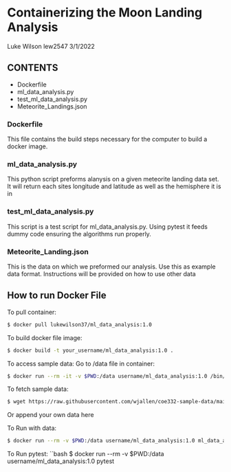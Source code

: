 # Containerizing the Moon Landing Analysis
Luke Wilson
lew2547
3/1/2022

## CONTENTS

- Dockerfile
- ml_data_analysis.py
- test_ml_data_analysis.py
- Meteorite_Landings.json

### Dockerfile

This file contains the build steps necessary for the computer to build a docker image.

### ml_data_analysis.py

This python script preforms alanysis on a given meteorite landing data set. It will return each sites longitude and latitude as well as the hemisphere it is in

### test_ml_data_analysis.py

This script is a test script for ml_data_analysis.py. Using pytest it feeds dummy code ensuring the algorithms run properly.

### Meteorite_Landing.json

This is the data on which we preformed our analysis. Use this as example data format. Instructions will be provided on how to use other data


## How to run Docker File

To pull container:
```bash
$ docker pull lukewilson37/ml_data_analysis:1.0
```

To build docker file image:
```bash
$ docker build -t your_username/ml_data_analysis:1.0 .
```
To access sample data:
Go to /data file in container:
```bash
$ docker run --rm -it -v $PWD:/data username/ml_data_analysis:1.0 /bin/bash
```
To fetch sample data:
```bash 
$ wget https://raw.githubusercontent.com/wjallen/coe332-sample-data/main/ML_Data_Sample.json
```
Or append your own data here

To Run with data:
```bash
$ docker run --rm -v $PWD:/data username/ml_data_analysis:1.0 ml_data_analysis.py /data/yourdata.json
```

To Run pytest:
``bash 
$ docker run --rm -v $PWD:/data username/ml_data_analysis:1.0 pytest
```

